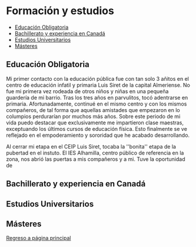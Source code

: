 # Formación y estudios

+ [Educación Obligatoria](https://anacazagu.github.io/Cazagu/estudios#educaci%C3%B3n-obligatoria)
+ [Bachillerato y experiencia en Canadá](https://anacazagu.github.io/Cazagu/estudios#bachillerato-y-experiencia-en-canad%C3%A1)
+ [Estudios Universitarios](https://anacazagu.github.io/Cazagu/estudios#estudios-universitarios)
+ [Másteres](https://anacazagu.github.io/Cazagu/estudios#m%C3%A1steres)

## Educación Obligatoria

Mi primer contacto con la educación pública fue con tan solo 3 añitos en el centro de educación infatil y primaria Luis Siret de la capital Almeriense. No fue mi primera vez rodeada de otros niños y niñas en una pequeña guardería de mi barrio. Tras los tres años en parvulitos, tocó adentrarse en primaria. Afortunadamente, continué en el mismo centro y con los mismos compañeros, de tal forma que aquellas amistades que empezaron en lo columpios perdurarían por muchos más años. Sobre este periodo de mi vida puedo destacar que exclusivamente me impartieron clase maestras, exceptuando los últimos cursos de educación física. Esto finalmente se ve reflejado en el empoderamiento y sororidad que he acabado desarrollando.

Al cerrar mi etapa en el CEIP Luis Siret, tocaba la ''bonita'' etapa de la pubertad en el instuto. El IES Alhamilla, centro público de referencia en la zona, nos abrió las puertas a mis compañeros y a mi. Tuve la oportunidad de  

## Bachillerato y experiencia en Canadá

## Estudios Universitarios

## Másteres


[Regreso a página principal](https://anacazagu.github.io/Cazagu/)
